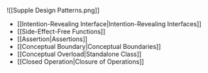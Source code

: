 ![[Supple Design Patterns.png]]

- [[Intention-Revealing Interface|Intention-Revealing Interfaces]]
- [[Side-Effect-Free Functions]]
- [[Assertion|Assertions]]
- [[Conceptual Boundary|Conceptual Boundaries]]
- [[Conceptual Overload|Standalone Class]]
- [[Closed Operation|Closure of Operations]]

